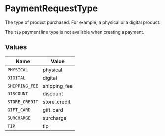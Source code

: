 # PaymentRequestType

The type of product purchased. For example, a physical or a digital product.

The `tip` payment line type is not available when creating a payment.


## Values

| Name           | Value          |
| -------------- | -------------- |
| `PHYSICAL`     | physical       |
| `DIGITAL`      | digital        |
| `SHIPPING_FEE` | shipping_fee   |
| `DISCOUNT`     | discount       |
| `STORE_CREDIT` | store_credit   |
| `GIFT_CARD`    | gift_card      |
| `SURCHARGE`    | surcharge      |
| `TIP`          | tip            |